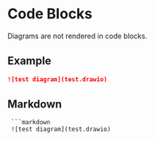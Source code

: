 # Code Blocks

Diagrams are not rendered in code blocks.

## Example

```markdown
![test diagram](test.drawio)
```

## Markdown

```
 ```markdown
 ![test diagram](test.drawio)
 ```
```
